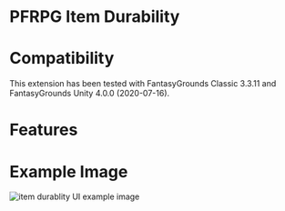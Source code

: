 # PFRPG Item Durability

# Compatibility
This extension has been tested with FantasyGrounds Classic 3.3.11 and FantasyGrounds Unity 4.0.0 (2020-07-16).

# Features

# Example Image
<img src="example.png" alt="item durablity UI example image"/>
